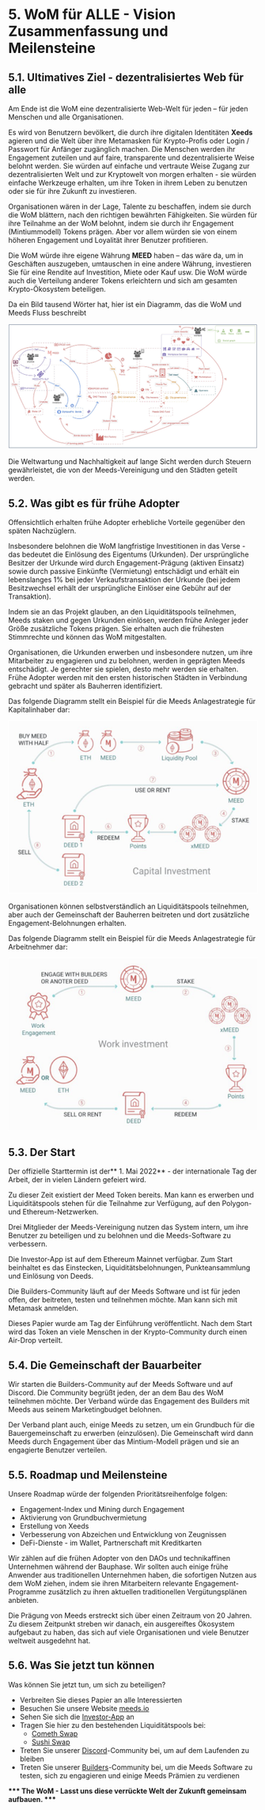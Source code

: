 # 5. WoM für ALLE - Vision Zusammenfassung und Meilensteine

## 5.1. Ultimatives Ziel - dezentralisiertes Web für alle

Am Ende ist die WoM eine dezentralisierte Web-Welt für jeden – für jeden Menschen und alle Organisationen.

Es wird von Benutzern bevölkert, die durch ihre digitalen Identitäten **Xeeds** agieren und die Welt über ihre Metamasken für Krypto-Profis oder Login / Passwort für Anfänger zugänglich machen. Die Menschen werden ihr Engagement zuteilen und auf faire, transparente und dezentralisierte Weise belohnt werden. Sie würden auf einfache und vertraute Weise Zugang zur dezentralisierten Welt und zur Kryptowelt von morgen erhalten - sie würden einfache Werkzeuge erhalten, um ihre Token in ihrem Leben zu benutzen oder sie für ihre Zukunft zu investieren.

Organisationen wären in der Lage, Talente zu beschaffen, indem sie durch die WoM blättern, nach den richtigen bewährten Fähigkeiten. Sie würden für ihre Teilnahme an der WoM belohnt, indem sie durch ihr Engagement (Mintiummodell) Tokens prägen. Aber vor allem würden sie von einem höheren Engagement und Loyalität ihrer Benutzer profitieren.

Die WoM würde ihre eigene Währung **MEED** haben – das wäre da, um in Geschäften auszugeben, umtauschen in eine andere Währung, investieren Sie für eine Rendite auf Investition, Miete oder Kauf usw. Die WoM würde auch die Verteilung anderer Tokens erleichtern und sich am gesamten Krypto-Ökosystem beteiligen.

Da ein Bild tausend Wörter hat, hier ist ein Diagramm, das die WoM und Meeds Fluss beschreibt

![WoM und Meeds fließt](en/img/wom-flows.png)

Die Weltwartung und Nachhaltigkeit auf lange Sicht werden durch Steuern gewährleistet, die von der Meeds-Vereinigung und den Städten geteilt werden.

## 5.2. Was gibt es für frühe Adopter

Offensichtlich erhalten frühe Adopter erhebliche Vorteile gegenüber den späten Nachzüglern.

Insbesondere belohnen die WoM langfristige Investitionen in das Verse - das bedeutet die Einlösung des Eigentums (Urkunden). Der ursprüngliche Besitzer der Urkunde wird durch Engagement-Prägung (aktiven Einsatz) sowie durch passive Einkünfte (Vermietung) entschädigt und erhält ein lebenslanges 1% bei jeder Verkaufstransaktion der Urkunde (bei jedem Besitzwechsel erhält der ursprüngliche Einlöser eine Gebühr auf der Transaktion).

Indem sie an das Projekt glauben, an den Liquiditätspools teilnehmen, Meeds staken und gegen Urkunden einlösen, werden frühe Anleger jeder Größe zusätzliche Tokens prägen. Sie erhalten auch die frühesten Stimmrechte und können das WoM mitgestalten.

Organisationen, die Urkunden erwerben und insbesondere nutzen, um ihre Mitarbeiter zu engagieren und zu belohnen, werden in geprägten Meeds entschädigt. Je gerechter sie spielen, desto mehr werden sie erhalten. Frühe Adopter werden mit den ersten historischen Städten in Verbindung gebracht und später als Bauherren identifiziert.

Das folgende Diagramm stellt ein Beispiel für die Meeds Anlagestrategie für Kapitalinhaber dar:

![Meeds Anlagestrategie für Kapitalbesitzer](en/img/invest-capital.png)

Organisationen können selbstverständlich an Liquiditätspools teilnehmen, aber auch der Gemeinschaft der Bauherren beitreten und dort zusätzliche Engagement-Belohnungen erhalten.

Das folgende Diagramm stellt ein Beispiel für die Meeds Anlagestrategie für Arbeitnehmer dar:

![Meeds Anlagestrategie für Kapitaleigner](en/img/invest-work.png)

## 5.3. Der Start

Der offizielle Starttermin ist der** 1. Mai 2022** - der internationale Tag der Arbeit, der in vielen Ländern gefeiert wird.

Zu dieser Zeit existiert der Meed Token bereits. Man kann es erwerben und Liquiditätspools stehen für die Teilnahme zur Verfügung, auf den Polygon- und Ethereum-Netzwerken.

Drei Mitglieder der Meeds-Vereinigung nutzen das System intern, um ihre Benutzer zu beteiligen und zu belohnen und die Meeds-Software zu verbessern.

Die Investor-App ist auf dem Ethereum Mainnet verfügbar. Zum Start beinhaltet es das Einstecken, Liquiditätsbelohnungen, Punkteansammlung und Einlösung von Deeds.

Die Builders-Community läuft auf der Meeds Software und ist für jeden offen, der beitreten, testen und teilnehmen möchte. Man kann sich mit Metamask anmelden.

Dieses Papier wurde am Tag der Einführung veröffentlicht. Nach dem Start wird das Token an viele Menschen in der Krypto-Community durch einen Air-Drop verteilt.

## 5.4. Die Gemeinschaft der Bauarbeiter

Wir starten die Builders-Community auf der Meeds Software und auf Discord. Die Community begrüßt jeden, der an dem Bau des WoM teilnehmen möchte. Der Verband würde das Engagement des Builders mit Meeds aus seinem Marketingbudget belohnen.

Der Verband plant auch, einige Meeds zu setzen, um ein Grundbuch für die Bauergemeinschaft zu erwerben (einzulösen). Die Gemeinschaft wird dann Meeds durch Engagement über das Mintium-Modell prägen und sie an engagierte Benutzer verteilen.

## 5.5. Roadmap und Meilensteine

Unsere Roadmap würde der folgenden Prioritätsreihenfolge folgen:

- Engagement-Index und Mining durch Engagement
- Aktivierung von Grundbuchvermietung
- Erstellung von Xeeds
- Verbesserung von Abzeichen und Entwicklung von Zeugnissen
- DeFi-Dienste - im Wallet, Partnerschaft mit Kreditkarten

Wir zählen auf die frühen Adopter von den DAOs und technikaffinen Unternehmen während der Bauphase. Wir sollten auch einige frühe Anwender aus traditionellen Unternehmen haben, die sofortigen Nutzen aus dem WoM ziehen, indem sie ihren Mitarbeitern relevante Engagement-Programme zusätzlich zu ihren aktuellen traditionellen Vergütungsplänen anbieten.

Die Prägung von Meeds erstreckt sich über einen Zeitraum von 20 Jahren. Zu diesem Zeitpunkt streben wir danach, ein ausgereiftes Ökosystem aufgebaut zu haben, das sich auf viele Organisationen und viele Benutzer weltweit ausgedehnt hat.

## 5.6. Was Sie jetzt tun können

Was können Sie jetzt tun, um sich zu beteiligen?

- Verbreiten Sie dieses Papier an alle Interessierten
- Besuchen Sie unsere Website [meeds.io](https://www.meeds.io/)
- Sehen Sie sich die [Investor-App](https://meeds.io/investors) an
- Tragen Sie hier zu den bestehenden Liquiditätspools bei:
  - [Cometh Swap](https://swap.cometh.io/)
  - [Sushi Swap](https://sushi.com)
- Treten Sie unserer [Discord](https://discord.com/invite/hAuADSq3)-Community bei, um auf dem Laufenden zu bleiben
- Treten Sie unserer [Builders](https://meeds.io/builders)-Community bei, um die Meeds Software zu testen, sich zu engagieren und einige Meeds Prämien zu verdienen

**\*\*\* The WoM - Lasst uns diese verrückte Welt der Zukunft gemeinsam aufbauen. \*\*\***